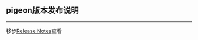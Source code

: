 ## pigeon版本发布说明
------

移步[Release Notes](http://code.dianpingoa.com/arch/pigeon2/blob/master/pigeon-governor/pigeon-governor-server/src/main/webapp/resources/mdwiki/RELEASE.md)查看